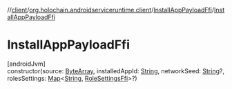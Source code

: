 //[client](../../../index.md)/[org.holochain.androidserviceruntime.client](../index.md)/[InstallAppPayloadFfi](index.md)/[InstallAppPayloadFfi](-install-app-payload-ffi.md)

# InstallAppPayloadFfi

[androidJvm]\
constructor(source: [ByteArray](https://kotlinlang.org/api/core/kotlin-stdlib/kotlin/-byte-array/index.html), installedAppId: [String](https://kotlinlang.org/api/core/kotlin-stdlib/kotlin/-string/index.html), networkSeed: [String](https://kotlinlang.org/api/core/kotlin-stdlib/kotlin/-string/index.html)?, rolesSettings: [Map](https://kotlinlang.org/api/core/kotlin-stdlib/kotlin.collections/-map/index.html)&lt;[String](https://kotlinlang.org/api/core/kotlin-stdlib/kotlin/-string/index.html), [RoleSettingsFfi](../-role-settings-ffi/index.md)&gt;?)